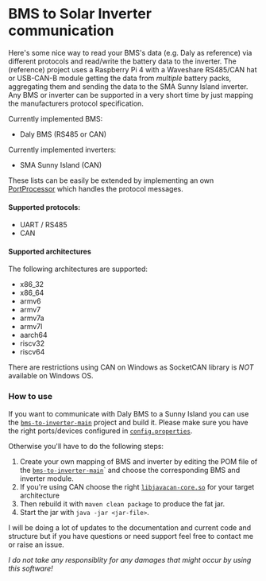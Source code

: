 # BMS to Solar Inverter communication

Here's some nice way to read your BMS's data (e.g. Daly as reference) via different protocols and read/write the battery data to the inverter.
The (reference) project uses a Raspberry Pi 4 with a Waveshare RS485/CAN hat or USB-CAN-B module getting the data from _multiple_ battery packs, aggregating them and sending the data to the SMA Sunny Island inverter.
Any BMS or inverter can be supported in a very short time by just mapping the manufacturers protocol specification.

Currently implemented BMS:
* Daly BMS (RS485 or CAN)

Currently implemented inverters:
* SMA Sunny Island (CAN)

These lists can be easily be extended by implementing an own [PortProcessor](https://github.com/ai-republic/bms-to-inverter/blob/main/bms-to-inverter-core/src/main/java/com/airepublic/bmstoinverter/PortProcessor.java) which handles the protocol messages.

#### Supported protocols:
* UART / RS485
* CAN


#### Supported architectures

The following architectures are supported:
* x86_32 
* x86_64
* armv6
* armv7
* armv7a
* armv7l 
* aarch64
* riscv32
* riscv64

There are restrictions using CAN on Windows as SocketCAN library is *NOT* available on Windows OS.



### How to use
If you want to communicate with Daly BMS to a Sunny Island you can use the [`bms-to-inverter-main`](https://github.com/ai-republic/bms-to-inverter/blob/main/bms-to-inverter-main) project and build it. Please make sure you have the right ports/devices configured in [`config.properties`](https://github.com/ai-republic/bms-to-inverter/blob/main/bms-to-inverter-main/src/main/resources/config.properties).

Otherwise you'll have to do the following steps:

1. Create your own mapping of BMS and inverter by editing the POM file of the [`bms-to-inverter-main`](https://github.com/ai-republic/bms-to-inverter/blob/main/bms-to-inverter-main)` and choose the corresponding BMS and inverter module. 
2. If you're using CAN choose the right [`libjavacan-core.so`](https://github.com/ai-republic//bms-to-inverter-can-javacan/src/main/resources/native) for your target architecture
3. Then rebuild it with `maven clean package` to produce the fat jar.
4. Start the jar with `java -jar <jar-file>`.

I will be doing a lot of updates to the documentation and current code and structure but if you have questions or need support feel free to contact me or raise an issue.


*I do not take any responsiblity for any damages that might occur by using this software!*